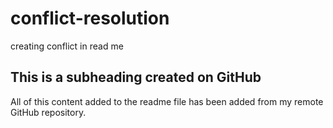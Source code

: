 # conflict-resolution
creating conflict in read me
## This is a subheading created on GitHub

  All of this content added to the readme file has been added from my remote GitHub repository.
  ```
